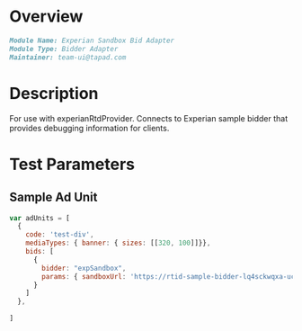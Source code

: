 # Overview

```markdown
Module Name: Experian Sandbox Bid Adapter
Module Type: Bidder Adapter
Maintainer: team-ui@tapad.com
```

# Description

For use with experianRtdProvider. Connects to Experian sample bidder that provides debugging information for clients.

# Test Parameters

## Sample Ad Unit

```javascript
var adUnits = [
  {
    code: 'test-div',
    mediaTypes: { banner: { sizes: [[320, 100]]}},
    bids: [
      {
        bidder: "expSandbox",
        params: { sandboxUrl: 'https://rtid-sample-bidder-lq4sckwqxa-uc.a.run.app/bidder/decrypt_and_bid' }
      }
    ]
  },
  
]
```
